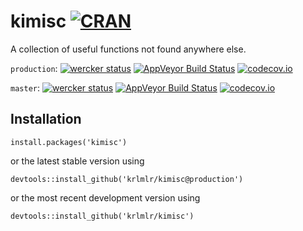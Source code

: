 kimisc [![CRAN](http://www.r-pkg.org/badges/version/kimisc)](https://cran.rstudio.com/web/packages/kimisc/)
======

A collection of useful functions not found anywhere else.

`production`: [![wercker status](https://app.wercker.com/status/956d581f6bb8958ec85fd7d2585d138b/s/production "wercker status")](https://app.wercker.com/project/bykey/956d581f6bb8958ec85fd7d2585d138b) [![AppVeyor Build Status](https://ci.appveyor.com/api/projects/status/github/krlmlr/kimisc?branch=production&svg=true)](https://ci.appveyor.com/project/krlmlr/kimisc) [![codecov.io](https://codecov.io/github/krlmlr/kimisc/coverage.svg?branch=production)](https://codecov.io/github/krlmlr/kimisc?branch=production)

`master`: [![wercker status](https://app.wercker.com/status/956d581f6bb8958ec85fd7d2585d138b/s/master "wercker status")](https://app.wercker.com/project/bykey/956d581f6bb8958ec85fd7d2585d138b) [![AppVeyor Build Status](https://ci.appveyor.com/api/projects/status/github/krlmlr/kimisc?branch=master&svg=true)](https://ci.appveyor.com/project/krlmlr/kimisc) [![codecov.io](https://codecov.io/github/krlmlr/kimisc/coverage.svg?branch=master)](https://codecov.io/github/krlmlr/kimisc?branch=master)


## Installation

```
install.packages('kimisc')
```

or the latest stable version using

```
devtools::install_github('krlmlr/kimisc@production')
```

or the most recent development version using

```
devtools::install_github('krlmlr/kimisc')
```
